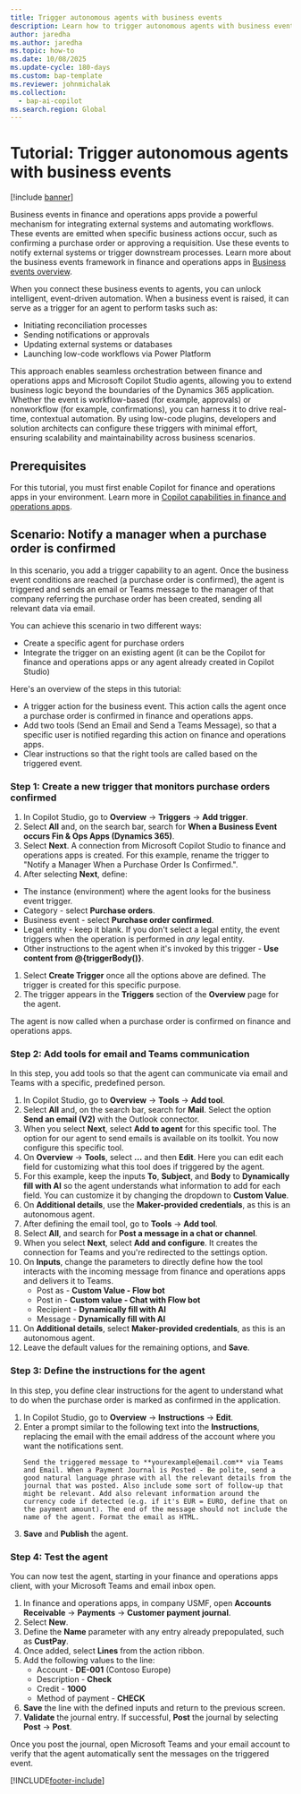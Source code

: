 ```yaml
---
title: Trigger autonomous agents with business events
description: Learn how to trigger autonomous agents with business events.
author: jaredha
ms.author: jaredha
ms.topic: how-to
ms.date: 10/08/2025
ms.update-cycle: 180-days
ms.custom: bap-template
ms.reviewer: johnmichalak
ms.collection:
  - bap-ai-copilot
ms.search.region: Global
---
```


# Tutorial: Trigger autonomous agents with business events

[!include [banner](../includes/banner.md)]

Business events in finance and operations apps provide a powerful mechanism for integrating external systems and automating workflows. These events are emitted when specific business actions occur, such as confirming a purchase order or approving a requisition. Use these events to notify external systems or trigger downstream processes. Learn more about the business events framework in finance and operations apps in [Business events overview](../business-events/home-page.md).

When you connect these business events to agents, you can unlock intelligent, event-driven automation. When a business event is raised, it can serve as a trigger for an agent to perform tasks such as:
- Initiating reconciliation processes
- Sending notifications or approvals
- Updating external systems or databases
- Launching low-code workflows via Power Platform

This approach enables seamless orchestration between finance and operations apps and Microsoft Copilot Studio agents, allowing you to extend business logic beyond the boundaries of the Dynamics 365 application. Whether the event is workflow-based (for example, approvals) or nonworkflow (for example, confirmations), you can harness it to drive real-time, contextual automation. By using low-code plugins, developers and solution architects can configure these triggers with minimal effort, ensuring scalability and maintainability across business scenarios. 

## Prerequisites

For this tutorial, you must first enable Copilot for finance and operations apps in your environment. Learn more in [Copilot capabilities in finance and operations apps](./enable-copilot.md).

## Scenario: Notify a manager when a purchase order is confirmed

In this scenario, you add a trigger capability to an agent. Once the business event conditions are reached (a purchase order is confirmed), the agent is triggered and sends an email or Teams message to the manager of that company referring the purchase order has been created, sending all relevant data via email. 

You can achieve this scenario in two different ways:
- Create a specific agent for purchase orders
- Integrate the trigger on an existing agent (it can be the Copilot for finance and operations apps or any agent already created in Copilot Studio)

Here's an overview of the steps in this tutorial:

- A trigger action for the business event. This action calls the agent once a purchase order is confirmed in finance and operations apps.
- Add two tools (Send an Email and Send a Teams Message), so that a specific user is notified regarding this action on finance and operations apps.
- Clear instructions so that the right tools are called based on the triggered event.

### Step 1: Create a new trigger that monitors purchase orders confirmed

1.	In Copilot Studio, go to **Overview** -> **Triggers** -> **Add trigger**.
1.	Select **All** and, on the search bar, search for **When a Business Event occurs Fin & Ops Apps (Dynamics 365)**. 
1.	Select **Next**. A connection from Microsoft Copilot Studio to finance and operations apps is created. For this example, rename the trigger to "Notify a Manager When a Purchase Order Is Confirmed.".
1.	After selecting **Next**, define:
   - The instance (environment) where the agent looks for the business event trigger.
   - Category - select **Purchase orders**.
   - Business event - select **Purchase order confirmed**.
   - Legal entity - keep it blank. If you don't select a legal entity, the event triggers when the operation is performed in _any_ legal entity.
   - Other instructions to the agent when it's invoked by this trigger - **Use content from @{triggerBody()}**.
1. Select **Create Trigger** once all the options above are defined. The trigger is created for this specific purpose.
1. The trigger appears in the **Triggers** section of the **Overview** page for the agent.

The agent is now called when a purchase order is confirmed on finance and operations apps.

### Step 2: Add tools for email and Teams communication

In this step, you add tools so that the agent can communicate via email and Teams with a specific, predefined person.

1. In Copilot Studio, go to **Overview** -> **Tools** -> **Add tool**.
1. Select **All** and, on the search bar, search for **Mail**. Select the option **Send an email (V2)** with the Outlook connector.
1. When you select **Next**, select **Add to agent** for this specific tool. The option for our agent to send emails is available on its toolkit. You now configure this specific tool.
1. On **Overview** -> **Tools**, select **...** and then **Edit**. Here you can edit each field for customizing what this tool does if triggered by the agent.
1. For this example, keep the inputs **To**, **Subject**, and **Body** to **Dynamically fill with AI** so the agent understands what information to add for each field. You can customize it by changing the dropdown to **Custom Value**.
1. On **Additional details**, use the **Maker-provided credentials**, as this is an autonomous agent.
1. After defining the email tool, go to **Tools** -> **Add tool**.
1. Select **All**, and search for **Post a message in a chat or channel**.
1. When you select **Next**, select **Add and configure**. It creates the connection for Teams and you're redirected to the settings option.
1. On **Inputs**, change the parameters to directly define how the tool interacts with the incoming message from finance and operations apps and delivers it to Teams.
    - Post as - **Custom Value - Flow bot**
    - Post in - **Custom value - Chat with Flow bot**
    - Recipient - **Dynamically fill with AI**
    - Message - **Dynamically fill with AI**
1. On **Additional details**, select **Maker-provided credentials**, as this is an autonomous agent.
1. Leave the default values for the remaining options, and **Save**.

### Step 3: Define the instructions for the agent

In this step, you define clear instructions for the agent to understand what to do when the purchase order is marked as confirmed in the application.

1. In Copilot Studio, go to **Overview** -> **Instructions** -> **Edit**.
1. Enter a prompt similar to the following text into the **Instructions**, replacing the email with the email address of the account where you want the notifications sent.
   ```
   Send the triggered message to **yourexample@email.com** via Teams and Email. When a Payment Journal is Posted - Be polite, send a good natural language phrase with all the relevant details from the journal that was posted. Also include some sort of follow-up that might be relevant. Add also relevant information around the currency code if detected (e.g. if it's EUR = EURO, define that on the payment amount). The end of the message should not include the name of the agent. Format the email as HTML.
   ```
1. **Save** and **Publish** the agent.

### Step 4: Test the agent

You can now test the agent, starting in your finance and operations apps client, with your Microsoft Teams and email inbox open.

1. In finance and operations apps, in company USMF, open **Accounts Receivable** -> **Payments** -> **Customer payment journal**.
1. Select **New**.
1. Define the **Name** parameter with any entry already prepopulated, such as **CustPay**.
1. Once added, select **Lines** from the action ribbon.
1. Add the following values to the line:
   - Account - **DE-001** (Contoso Europe)
   - Description - **Check**
   - Credit - **1000**
   - Method of payment - **CHECK**
1. **Save** the line with the defined inputs and return to the previous screen.
1. **Validate** the journal entry. If successful, **Post** the journal by selecting **Post** -> **Post**.

Once you post the journal, open Microsoft Teams and your email account to verify that the agent automatically sent the messages on the triggered event.

[!INCLUDE[footer-include](../../../includes/footer-banner.md)]
